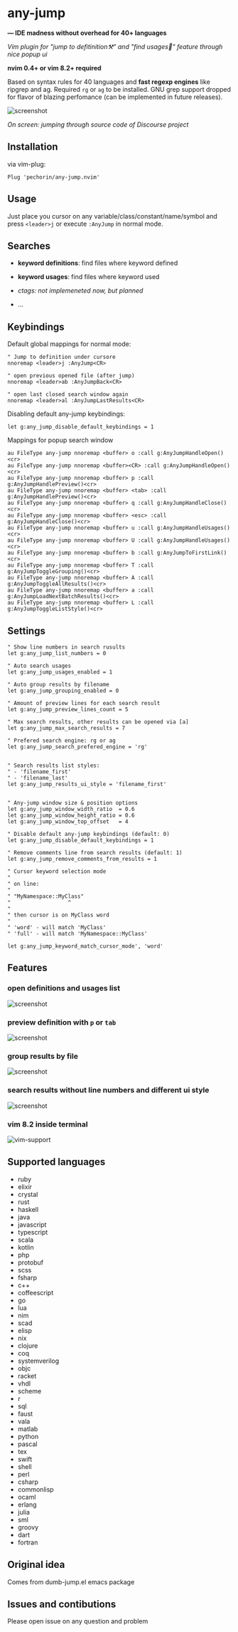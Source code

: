 # any-jump

**— IDE madness without overhead for 40+ languages**

_Vim plugin for "jump to defitinition⚒" and "find usages🔬" feature through nice popup ui_

**nvim 0.4+ or vim 8.2+ required**

Based on syntax rules for 40 languages and **fast regexp engines** like ripgrep and ag. Required `rg` or `ag` to be installed. GNU grep support dropped for flavor of blazing perfomance (can be implemented in future releases).

![screenshot](/main.gif)

_On screen: jumping through source code of Discourse project_

## Installation

via vim-plug:

```viml
Plug 'pechorin/any-jump.nvim'
```

## Usage

Just place you cursor on any variable/class/constant/name/symbol and press `<leader>j` or execute `:AnyJump` in normal mode.

## Searches

- **keyword definitions**: find files where keyword defined

- **keyword usages**: find files where keyword used

- _ctags: not implemeneted now, but planned_

- ...

## Keybindings

Default global mappings for normal mode:

```viml
" Jump to definition under cursore
nnoremap <leader>j :AnyJump<CR>

" open previous opened file (after jump)
nnoremap <leader>ab :AnyJumpBack<CR>

" open last closed search window again
nnoremap <leader>al :AnyJumpLastResults<CR>
```

Disabling default any-jump keybindings:

```viml
let g:any_jump_disable_default_keybindings = 1
```

Mappings for popup search window

```viml
au FileType any-jump nnoremap <buffer> o :call g:AnyJumpHandleOpen()<cr>
au FileType any-jump nnoremap <buffer><CR> :call g:AnyJumpHandleOpen()<cr>
au FileType any-jump nnoremap <buffer> p :call g:AnyJumpHandlePreview()<cr>
au FileType any-jump nnoremap <buffer> <tab> :call g:AnyJumpHandlePreview()<cr>
au FileType any-jump nnoremap <buffer> q :call g:AnyJumpHandleClose()<cr>
au FileType any-jump nnoremap <buffer> <esc> :call g:AnyJumpHandleClose()<cr>
au FileType any-jump nnoremap <buffer> u :call g:AnyJumpHandleUsages()<cr>
au FileType any-jump nnoremap <buffer> U :call g:AnyJumpHandleUsages()<cr>
au FileType any-jump nnoremap <buffer> b :call g:AnyJumpToFirstLink()<cr>
au FileType any-jump nnoremap <buffer> T :call g:AnyJumpToggleGrouping()<cr>
au FileType any-jump nnoremap <buffer> A :call g:AnyJumpToggleAllResults()<cr>
au FileType any-jump nnoremap <buffer> a :call g:AnyJumpLoadNextBatchResults()<cr>
au FileType any-jump nnoremap <buffer> L :call g:AnyJumpToggleListStyle()<cr>
```

## Settings

```viml
" Show line numbers in search rusults
let g:any_jump_list_numbers = 0

" Auto search usages
let g:any_jump_usages_enabled = 1

" Auto group results by filename
let g:any_jump_grouping_enabled = 0

" Amount of preview lines for each search result
let g:any_jump_preview_lines_count = 5

" Max search results, other results can be opened via [a]
let g:any_jump_max_search_results = 7

" Prefered search engine: rg or ag
let g:any_jump_search_prefered_engine = 'rg'


" Search results list styles:
" - 'filename_first'
" - 'filename_last'
let g:any_jump_results_ui_style = 'filename_first'


" Any-jump window size & position options
let g:any_jump_window_width_ratio  = 0.6
let g:any_jump_window_height_ratio = 0.6
let g:any_jump_window_top_offset   = 4

" Disable default any-jump keybindings (default: 0)
let g:any_jump_disable_default_keybindings = 1

" Remove comments line from search results (default: 1)
let g:any_jump_remove_comments_from_results = 1

" Cursor keyword selection mode
"
" on line:
"
" "MyNamespace::MyClass"
"                  ^
"
" then cursor is on MyClass word
"
" 'word' - will match 'MyClass'
" 'full' - will match 'MyNamespace::MyClass'

let g:any_jump_keyword_match_cursor_mode', 'word'

```

## Features

### open definitions and usages list

![screenshot](/usages.png)

### preview definition with `p` or `tab`

![screenshot](/preview.png)

### group results by file

![screenshot](/group_by_file.png)

### search results without line numbers and different ui style

![screenshot](/no_ln.png)

### vim 8.2 inside terminal

![vim-support](https://user-images.githubusercontent.com/226270/75636019-104cb380-5c2c-11ea-9730-70db71bac35f.png)

## Supported languages

- ruby
- elixir
- crystal
- rust
- haskell
- java
- javascript
- typescript
- scala
- kotlin
- php
- protobuf
- scss
- fsharp
- c++
- coffeescript
- go
- lua
- nim
- scad
- elisp
- nix
- clojure
- coq
- systemverilog
- objc
- racket
- vhdl
- scheme
- r
- sql
- faust
- vala
- matlab
- python
- pascal
- tex
- swift
- shell
- perl
- csharp
- commonlisp
- ocaml
- erlang
- julia
- sml
- groovy
- dart
- fortran

## Original idea

Comes from dumb-jump.el emacs package

## Issues and contibutions

Please open issue on any question and problem
